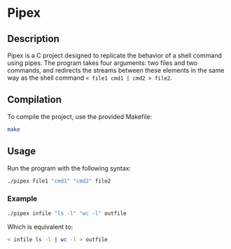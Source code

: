 # Pipex

## Description
Pipex is a C project designed to replicate the behavior of a shell command using pipes. The program takes four arguments: two files and two commands, and redirects the streams between these elements in the same way as the shell command `< file1 cmd1 | cmd2 > file2`.

## Compilation
To compile the project, use the provided Makefile:
```sh
make
```

## Usage
Run the program with the following syntax:
```sh
./pipex file1 "cmd1" "cmd2" file2
```
### Example

```sh
./pipex infile "ls -l" "wc -l" outfile
```

Which is equivalent to:

```sh
< infile ls -l | wc -l > outfile
```
